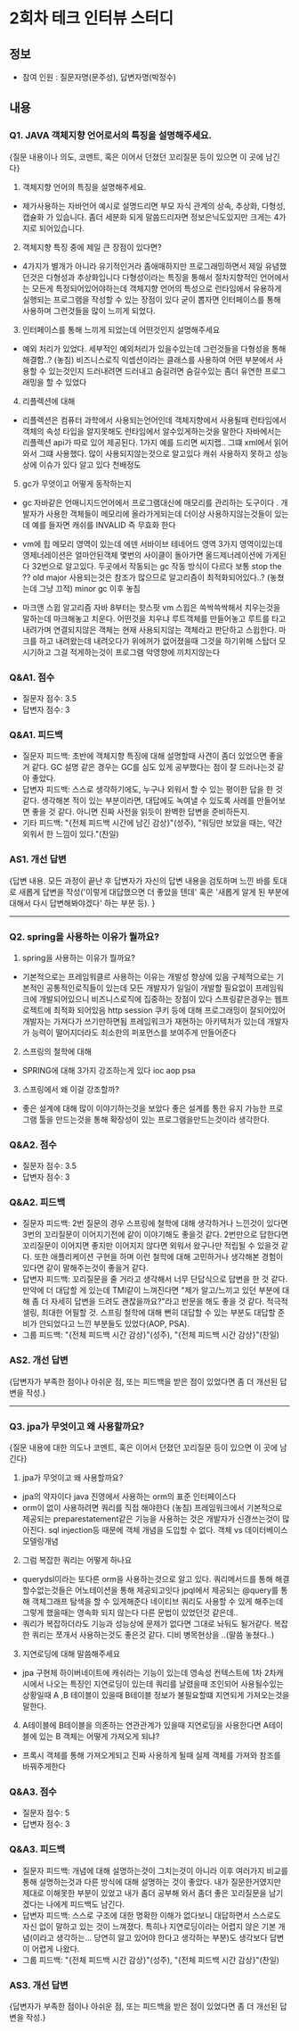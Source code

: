 # 2회차 테크 인터뷰 스터디

## 정보
- 참여 인원 : 질문자명(문주성), 답변자명(박정수)

## 내용

### Q1. JAVA 객체지향 언어로서의 특징을 설명해주세요.
{질문 내용이나 의도, 코멘트, 혹은 이어서 던졌던 꼬리질문 등이 있으면 이 곳에 남긴다}
1. 객체지향 언어의 특징을 설명해주세요.
* 제가사용하는 자바언어 예시로 설명드리면 부모 자식 관계의 상속, 추상화, 다형성, 캡슐화 가 있습니다. 
좀더 세분화 되게 말씀드리자면 정보은닉도있지만 크게는 4가지로 되어있습니다.

2. 객체지향 특징 중에 제일 큰 장점이 있다면?
* 4가지가 별개가 아니라 유기적인거라 좀애매하지만 프로그래밍하면서 제일 유념했던것은 다형성과 추상화입니다
다형성이라는 특징을 통해서 절차지향적인 언어에서는 모든게 특정되어있어야하는데 객체지향 언어의 특성으로 런타임에서 유용하게 실행되는 프로그램을 작성할 수 있는 장점이 있다
굳이 뽑자면 인터페이스를 통해 사용하며 그런것들을 많이 느끼게 되었다.

3. 인터페이스를 통해 느끼게 되었는데 어떤것인지 설명해주세요
* 예외 처리가 있었다. 세부적인 예외처리가 있을수있는데 그런것들을 다형성을 통해 해결함..? (놓침) 
비즈니스로직 익셉션이라는 클래스를 사용하여 어떤 부분에서 사용할 수 있는것인지 드러내려면 드러내고 숨길려면 숨길수있는 좀더 유연한 프로그래밍을 할 수 있었다

4. 리플렉션에 대해 
* 리플렉션은 컴퓨터 과학에서 사용되는언어인데 객체지향에서 사용될때 런타임에서 객체의 속성 타입을 알지못해도 런타임에서 알수있게하는것을 말한다
자바에서는 리플렉션 api가 따로 있어 제공된다.
1가지 예를 드리면 씨지랩.. 그떄 xml에서 읽어와서 그떄 사용했다.
많이 사용되지않는것으로 알고있다 캐쉬 사용하지 못하고 성능상에 이슈가 있다 알고 있다 천배정도

5. gc가 무엇이고 어떻게 동작하는지 
* gc 자바같은 언매니지드언어에서 프로그램대신에 매모리를 관리하는 도구이다 . 
개발자가 사용한 객체들이 메모리에 올라가게되는데 더이상 사용하지않는것들이 있는데 예를 들자면 캐쉬를 INVALID 즉 무효화 한다

* vm에 힙 메모리 영역이 있는데 에덴 서바이브 테네어드 영역 
3가지 영역이있는데 영제너레이션은 얼마안된객체 
몇번의 사이클이 돌아가면 올드제너레이션에 가게된다 32번으로 알고있다.
두곳에서 작동되는 gc 작동 방식이 다르다
보통 stop the ??   old major 사용되는것은 참조가 많으므로 알고리즘이 최적화되어있다..? (놓쳤는데 그냥 끄적)
minor gc 이후 놓침

* 마크앤 스윕 알고리즘 자바 8부터는 핫스팟 vm 
스윕은 쓱싹쓱싹해서 치우는것을 말하는데 마크해놓고 치운다. 어떤것을 치우냐 루트객체를 만들어놓고 루트를 타고내려가며 연결되지않은 객체는
현재 사용되지않는 객체라고 판단하고 스윕한다.
마크를 하고 내려왔는데 내려오다가 위에꺼가 없어졌을때 그것을 하기위해 스탑더 모시기하고 그걸 적게하는것이 프로그램 악영향에 끼치지않는다



### Q&A1. 점수
* 질문자 점수: 3.5
* 답변자 점수: 3

### Q&A1. 피드백
- 질문자 피드백: 초반에 객체지향 특징에 대해 설명할때 사견이 좀더 있었으면 좋을거 같다.  GC 설명 같은 경우는 GC를 심도 있게 공부했다는 점이 잘 드러나는것 같아 좋았다.
- 답변자 피드백: 스스로 생각하기에도, 누구나 외워서 할 수 있는 평이한 답을 한 것 같다. 생각해본 적이 있는 부분이라면, 대답에도 녹여낼 수 있도록 사례를 만들어보면 좋을 것 같다. 아니면 진짜 사전을 읽듯이 완벽한 답변을 준비하든지.
- 기타 피드백: "{전체 피드백 시간에 남긴 감상}"(성주), "워딩만 보았을 때는, 약간 외워서 한 느낌이 있다."(찬일)

### AS1. 개선 답변
{답변 내용. 모든 과정이 끝난 후 답변자가 자신의 답변 내용을 검토하며 느낀 바를 토대로 새롭게 답변을 작성('이렇게 대답했으면 더 좋았을 텐데' 혹은 '새롭게 알게 된 부분에 대해서 다시 답변해봐야겠다' 하는 부분 등). }

---

### Q2. spring을 사용하는 이유가 뭘까요?

1. spring을 사용하는 이유가 뭘까요?
* 기본적으로는 프레임워클르 사용하는 이유는 개발성 향상에 있음 
구체적으로는 기본적인 공통적인로직들이 있는데 모든 개발자가 일일이 개발할 필요없이 프레임워크에 개발되어있으니 비즈니스로직에 집중하는 장점이 있다
스프링같은경우는 웹프로젝트에 최적화 되어있음 http session 쿠키 등에 대해 프로그래밍이 잘되어있어 개발자는 가져다가 쓰기만하면됨
프레임워크가 재현하는 아키텍처가 있는데 개발자가 능력이 떨어지더라도 최소한의 퍼포먼스를 보여주게 만들어준다

2. 스프링의 철학에 대해
* SPRING에 대해 3가지 강조하는게 있다
ioc
aop
psa


3. 스프링에서 왜 이걸 강조할까?
* 좋은 설계에 대해 많이 이야기하는것을 보았다
좋은 설계를 통한 유지 가능한 프로그램 툴을 만드는것을 통해 확장성이 있는 프로그램을만드는것이라 생각한다. 

### Q&A2. 점수
* 질문자 점수: 3.5
* 답변자 점수: 3

### Q&A2. 피드백
- 질문자 피드백: 2번 질문의 경우 스프링에 철학에 대해 생각하거나 느낀것이 있다면 3번의 꼬리질문이 이어지기전에 같이 이야기해도 좋을것 같다. 2번만으로 답한다면 꼬리질문이 이어지면 좋지만 이어지지 않다면 외워서 왔구나만 적립될 수 있을것 같다. 또한 애플리케이션 구현을 하며 이런 철학에 대해 고민하거나 생각해본 경험이 있다면 같이 말해주는것이 좋을거 같다.
- 답변자 피드백: 꼬리질문을 줄 거라고 생각해서 너무 단답식으로 답변을 한 것 같다. 만약에 더 대답할 게 있는데 TMI같이 느껴진다면 "제가 알고/느끼고 있던 부분에 대해 좀 더 자세히 답변을 드려도 괜찮을까요?"라고 반문을 해도 좋을 것 같다. 적극적 셀링, 최대한 어필할 것. 스프링 철학에 대해 뻔히 대답할 수 있는 부분도 대답할 준비가 안되었다고 느낀 부분들도 있었다(AOP, PSA).
- 그룹 피드백: "{전체 피드백 시간 감상}"(성주), "{전체 피드백 시간 감상}"(찬일)

### AS2. 개선 답변
{답변자가 부족한 점이나 아쉬운 점, 또는 피드백을 받은 점이 있었다면 좀 더 개선된 답변을 작성.}

---

### Q3. jpa가 무엇이고 왜 사용할까요?
{질문 내용에 대한 의도나 코멘트, 혹은 이어서 던졌던 꼬리질문 등이 있으면 이 곳에 남긴다}


1. jpa가 무엇이고 왜 사용할까요?
* jpa의 약자이다 
java 진영에서 사용하는 orm의 표준 인터페이스다
* orm이 없이 사용하려면 쿼리를 직접 해야한다 (놓침)
프레임워크에서 기본적으로 제공되는 preparestatement같은 기능을 사용하는 것은 개발자가 신경쓰는것이 많아진다. sql injection등 때문에 
객체 개념을 도입할 수 없다. 객체 vs 데이터베이스 모델링개념 
 

2. 그럼 복잡한 쿼리는 어떻게 하나요
* querydsl이라는 또다른 orm을 사용하는것으로 알고 있다.
쿼리메서드를 통해 해결할수없는것들은 어노테이션을 통해 제공되고잇다 jpql에서 제공되는 @query를 통해 객체그래프 탐색을 할 수 있게해준다
네이티브 쿼리도 사용할 수 있게 해주는데 그렇게 했을때는 영속화 되지 않는다
다른 문법이 있었던것 같은데.. 
* 쿼리가 복잡하더라도 기능과 성능상에 문제가 없다면 그대로 놔둬도 될거같다.
복잡한 쿼리는 쪼개서 사용하는것도 좋은것 같다. 디비 병목현상을 ..(말씀 놓쳤다..)


3. 지연로딩에 대해 말씀해주세요
* jpa 구현체 하이버네이트에 캐쉬라는 기능이 있는데 영속성 컨텍스트에 1차 2차캐시에서 나오는 특징인 지연로딩이 있는데
쿼리를 날렸을때 조인되어 사용될수있는 상황일때 A ,B 테이블이 있을때 B테이블 정보가 불필요할떄 지연되게 가져오는것을 말한다.

4. A테이블에 B테이블을 의존하는 연관관계가 있을때 지연로딩을 사용한다면 A테이블에 있는 B 객체는 어떻게 가져오게 되냐?
* 프록시 객체를 통해 가져오게되고 진짜 사용하게 될때 실제 객체를 가져와 참조를 바꿔주게한다

### Q&A3. 점수
* 질문자 점수: 5
* 답변자 점수: 3

### Q&A3. 피드백
- 질문자 피드백: 개념에 대해 설명하는것이 그치는것이 아니라 이후 여러가지 비교를 통해 설명하는것과 다른 방식에 대해 설명하는 것이 좋았다. 내가 질문한거였지만 제대로 이해못한 부분이 있었고 내가 좀더 공부해 와서 좀더 좋은 꼬리질문을 남기겠다는 나에게 피드백도 남긴다.
- 답변자 피드백: 스스로 구조에 대한 명확한 이해가 없다보니 대답하면서 스스로도 자신 없이 말하고 있는 것이 느껴졌다. 특히나 지연로딩이라는 어렵지 않은 기본 개념(이라고 생각하는... 당연히 알고 있어야 한다고 생각하는 부분)도 생각보다 답변이 어렵게 나왔다.
- 그룹 피드백: "{전체 피드백 시간 감상}"(성주), "{전체 피드백 시간 감상}"(찬일)

### AS3. 개선 답변
{답변자가 부족한 점이나 아쉬운 점, 또는 피드백을 받은 점이 있었다면 좀 더 개선된 답변을 작성.}
